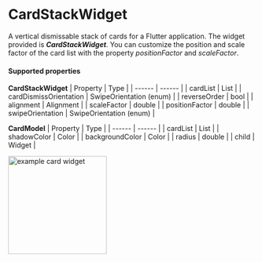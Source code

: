 # CardStackWidget
A vertical dismissable stack of cards for a Flutter application. The widget provided is **_CardStackWidget_**. You can customize the position and scale factor of the card list with the property *positionFactor* and *scaleFactor*.

#### Supported properties
**CardStackWidget**
| Property | Type |
| ------ | ------ |
| cardList | List<CardModel> |
| cardDismissOrientation | SwipeOrientation (enum) |
| reverseOrder | bool |
| alignment | Alignment |
| scaleFactor | double |
| positionFactor | double |
| swipeOrientation | SwipeOrientation (enum) |

**CardModel**
| Property | Type |
| ------ | ------ |
| cardList | List<CardModel> |
| shadowColor | Color |
| backgroundColor | Color |
| radius | double |
| child | Widget |

<img src="https://github.com/federicoviceconti/CardStackWidget/blob/master/screenshots/example.png" alt="example card widget" width="200">

